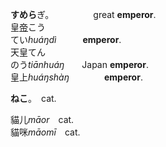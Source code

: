 **すめら**ぎ。　　　　　great **emperor**.   
皇[帝]()<kbd>こう<br>てい</kbd>*huáŋdì*　　　**emperor**.   
天皇<kbd>てん<br>のう</kbd>*tiānhuáŋ*　　Japan **emperor**.   
皇上*huáŋshàŋ*　　　　**emperor**. 
   

 


**ねこ**。　cat.   

貓儿*māor*　cat.   
貓咪*māomī*　cat.   
